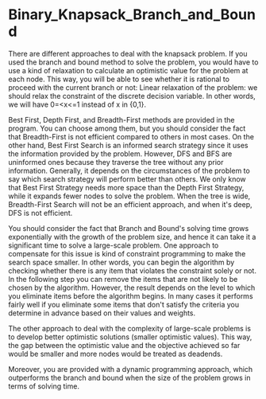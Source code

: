 # Binary_Knapsack_Branch_and_Bound
There are different approaches to deal with the knapsack problem. 
If you used the branch and bound method to solve the problem, you would have to use a kind of relaxation to calculate an optimistic value for the problem at each node. This way, you will be able to see whether it is rational to proceed with the current branch or not:
Linear relaxation of the problem: we should relax the constraint of the discrete decision variable. In other words, we will have 0=<x<=1 instead of x in {0,1}.

Best First, Depth First, and Breadth-First methods are provided in the program. You can choose among them, but you should consider the fact that Breadth-First is not efficient compared to others in most cases. On the other hand, Best First Search is an informed search strategy since it uses the information provided by the problem. However, DFS and BFS are uninformed ones because they traverse the tree without any prior information. Generally, it depends on the circumstances of the problem to say which search strategy will perform better than others. We only know that Best First Strategy needs more space than the Depth First Strategy, while it expands fewer nodes to solve the problem. When the tree is wide, Breadth-First Search will not be an efficient approach, and when it's deep, DFS is not efficient.

You should consider the fact that Branch and Bound's solving time grows exponentially with the growth of the problem size, and hence it can take it a significant time to solve a large-scale problem. One approach to compensate for this issue is kind of constraint programming to make the search space smaller. In other words, you can begin the algorithm by checking whether there is any item that violates the constraint solely or not. In the following step you can remove the items that are not likely to be chosen by the algorithm. However, the result depends on the level to which you eliminate items before the algorithm begins. In many cases it performs fairly well if you eliminate some items that don't satisfy the criteria you determine in advance based on their values and weights.

The other approach to deal with the complexity of large-scale problems is to develop better optimistic solutions (smaller optimistic values). This way, the gap between the optimistic value and the objective achieved so far would be smaller and more nodes would be treated as deadends.

Moreover, you are provided with a dynamic programming approach, which outperforms the branch and bound when the size of the problem grows in terms of solving time.
